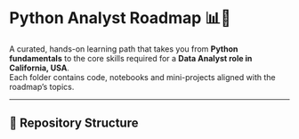 # Python Analyst Roadmap 📊🐍

A curated, hands-on learning path that takes you from **Python fundamentals** to the core skills required for a **Data Analyst role in California, USA**.  
Each folder contains code, notebooks and mini-projects aligned with the roadmap’s topics.

---

## 📂 Repository Structure

